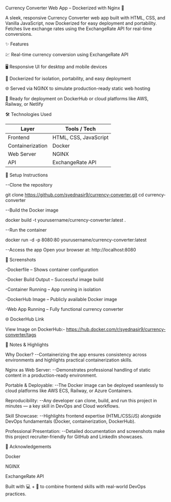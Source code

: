 Currency Converter Web App – Dockerized with Nginx 🚀

A sleek, responsive Currency Converter web app built with HTML, CSS, and Vanilla JavaScript, now Dockerized for easy deployment and portability.
Fetches live exchange rates using the ExchangeRate API for real-time conversions.

✨ Features

💹 Real-time currency conversion using ExchangeRate API

🖥️ Responsive UI for desktop and mobile devices

🐳 Dockerized for isolation, portability, and easy deployment

🌐 Served via NGINX to simulate production-ready static web hosting

🔗 Ready for deployment on DockerHub or cloud platforms like AWS, Railway, or Netlify


🛠️ Technologies Used

| Layer            | Tools / Tech          |
| ---------------- | --------------------- |
| Frontend         | HTML, CSS, JavaScript |
| Containerization | Docker                |
| Web Server       | NGINX                 |
| API              | ExchangeRate API      |


🚀 Setup Instructions

--Clone the repository

git clone https://github.com/syednasir9/currency-converter.git
cd currency-converter


--Build the Docker image

docker build -t yourusername/currency-converter:latest .


--Run the container

docker run -d -p 8080:80 yourusername/currency-converter:latest


--Access the app
Open your browser at: http://localhost:8080

📸 Screenshots

-Dockerfile – Shows container configuration

-Docker Build Output – Successful image build

-Container Running – App running in isolation

-DockerHub Image – Publicly available Docker image

-Web App Running – Fully functional currency converter

🌐 DockerHub Link

View Image on DockerHub:- https://hub.docker.com/r/syednasir9/currency-converter/tags

📝 Notes & Highlights

Why Docker?
--Containerizing the app ensures consistency across environments and highlights practical containerization skills.

Nginx as Web Server:
--Demonstrates professional handling of static content in a production-ready environment.

Portable & Deployable:
--The Docker image can be deployed seamlessly to cloud platforms like AWS ECS, Railway, or Azure Containers.

Reproducibility:
--Any developer can clone, build, and run this project in minutes — a key skill in DevOps and Cloud workflows.

Skill Showcase:
--Highlights frontend expertise (HTML/CSS/JS) alongside DevOps fundamentals (Docker, containerization, DockerHub).

Professional Presentation:
--Detailed documentation and screenshots make this project recruiter-friendly for GitHub and LinkedIn showcases.

🙌 Acknowledgements

Docker

NGINX

ExchangeRate API

Built with 💻 + 🐳 to combine frontend skills with real-world DevOps practices.
